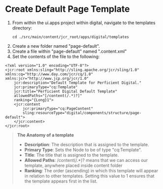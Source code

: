 # Create Default Page Template

1. From within the ui.apps project within digital, navigate to the templates directory:
    ```
    cd ./src/main/content/jcr_root/apps/digital/templates
    ```
2. Create a new folder named "page-default".
3. Create a file within "page-default" named ".content.xml"
4. Set the contents of the file to the following:

  ```
  <?xml version="1.0" encoding="UTF-8"?>
  <jcr:root xmlns:sling="http://sling.apache.org/jcr/sling/1.0" xmlns:cq="http://www.day.com/jcr/cq/1.0" xmlns:jcr="http://www.jcp.org/jcr/1.0"
      jcr:description="Default Template for Perficient Digital."
      jcr:primaryType="cq:Template"
      jcr:title="Perficient Digital Default Template"
      allowedPaths="[/content(/.*)?]"
      ranking="{Long}1">
      <jcr:content
          jcr:primaryType="cq:PageContent"
          sling:resourceType="digital/components/structure/page-default">
      </jcr:content>
  </jcr:root>
  ```

> **The Anatomy of a template**
> - **Description**: The description that is assigned to the template.
> - **Primary Type**: Sets the Node to be of type "cq:Template".
> - **Title**: The title that is assigned to the template.
> - **Allowed Paths**: /content(/.\*)? means that we can access our template, anywhere placed inside content folder
> - **Ranking**: The order (ascending) in which this template will appear in relation to other templates. Setting this value to 1 ensures that the template appears first in the list.

